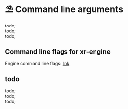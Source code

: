 # ⛱ Command line arguments

todo; <br/>
todo; <br/>
todo; <br/>

## Command line flags for xr-engine

Engine command line flags: [link](https://github.com/OpenXRay/xray-16/wiki/%5BEN%5D-Engine's-command-line-keys)

## todo

todo; <br/>
todo; <br/>
todo; <br/>

